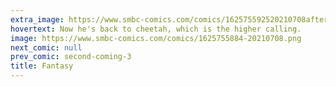```yaml
---
extra_image: https://www.smbc-comics.com/comics/162575592520210708after.png
hovertext: Now he's back to cheetah, which is the higher calling.
image: https://www.smbc-comics.com/comics/1625755884-20210708.png
next_comic: null
prev_comic: second-coming-3
title: Fantasy
---
```


